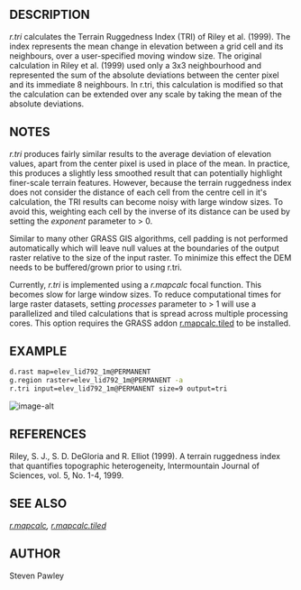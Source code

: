 ## DESCRIPTION

*r.tri* calculates the Terrain Ruggedness Index (TRI) of Riley et al.
(1999). The index represents the mean change in elevation between a grid
cell and its neighbours, over a user-specified moving window size. The
original calculation in Riley et al. (1999) used only a 3x3
neighbourhood and represented the sum of the absolute deviations between
the center pixel and its immediate 8 neighbours. In r.tri, this
calculation is modified so that the calculation can be extended over any
scale by taking the mean of the absolute deviations.

## NOTES

*r.tri* produces fairly similar results to the average deviation of
elevation values, apart from the center pixel is used in place of the
mean. In practice, this produces a slightly less smoothed result that
can potentially highlight finer-scale terrain features. However, because
the terrain ruggedness index does not consider the distance of each cell
from the centre cell in it's calculation, the TRI results can become
noisy with large window sizes. To avoid this, weighting each cell by the
inverse of its distance can be used by setting the *exponent* parameter
to \> 0.

Similar to many other GRASS GIS algorithms, cell padding is not
performed automatically which will leave null values at the boundaries
of the output raster relative to the size of the input raster. To
minimize this effect the DEM needs to be buffered/grown prior to using
r.tri.

Currently, *r.tri* is implemented using a *r.mapcalc* focal function.
This becomes slow for large window sizes. To reduce computational times
for large raster datasets, setting *processes* parameter to \> 1 will
use a parallelized and tiled calculations that is spread across multiple
processing cores. This option requires the GRASS addon
[r.mapcalc.tiled](r.mapcalc.tiled.md) to be installed.

## EXAMPLE

```sh
d.rast map=elev_lid792_1m@PERMANENT
g.region raster=elev_lid792_1m@PERMANENT -a
r.tri input=elev_lid792_1m@PERMANENT size=9 output=tri
```

![image-alt](r_tri.png)

## REFERENCES

Riley, S. J., S. D. DeGloria and R. Elliot (1999). A terrain ruggedness
index that quantifies topographic heterogeneity, Intermountain Journal
of Sciences, vol. 5, No. 1-4, 1999.

## SEE ALSO

*[r.mapcalc](https://grass.osgeo.org/grass-stable/manuals/r.mapcalc.html),
[r.mapcalc.tiled](r.mapcalc.tiled.md)*

## AUTHOR

Steven Pawley

